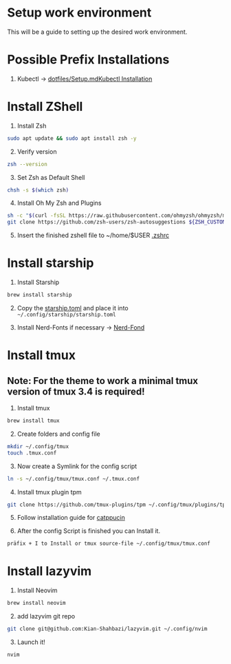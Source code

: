 Setup work environment
===============
This will be a guide to setting up the desired work environment.

Possible Prefix Installations
===============
1. Kubectl -> [dotfiles/Setup.mdKubectl Installation](https://kubernetes.io/docs/tasks/tools/install-kubectl-linux/)

Install ZShell
===============
1. Install Zsh
```bash
sudo apt update && sudo apt install zsh -y
```
2. Verify version
```bash
zsh --version
```
3. Set Zsh as Default Shell
```bash
chsh -s $(which zsh)
```
4. Install Oh My Zsh and Plugins
```bash
sh -c "$(curl -fsSL https://raw.githubusercontent.com/ohmyzsh/ohmyzsh/master/tools/install.sh)"
git clone https://github.com/zsh-users/zsh-autosuggestions ${ZSH_CUSTOM:-~/.oh-my-zsh/custom}/plugins/zsh-autosuggestions
```
5. Insert the finished zshell file to ~/home/$USER
[.zshrc](https://github.com/Kian-Shahbazi/Scripts/blob/main/dotfiles/tmux_setup/tmux.conf)

Install starship
===============
1. Install Starship
```bash
brew install starship
```
2. Copy the [starship.toml](https://github.com/Kian-Shahbazi/Scripts/blob/main/dotfiles/starship_setup/starship.toml)
and place it into  	`~/.config/starship/starship.toml`

3. Install Nerd-Fonts if necessary -> [Nerd-Fond](https://www.nerdfonts.com/#home)

Install tmux
===============
Note: For the theme to work a minimal tmux version of tmux 3.4 is required!
---
1. Install tmux
```bash
brew install tmux
```
2. Create folders and config file
```bash
mkdir ~/.config/tmux
touch .tmux.conf
```
3. Now create a Symlink for the config script
```bash
ln -s ~/.config/tmux/tmux.conf ~/.tmux.conf
```
4. Install tmux plugin tpm
```bash
git clone https://github.com/tmux-plugins/tpm ~/.config/tmux/plugins/tpm
```
5. Follow installation guide for [catppucin](https://github.com/catppuccin/tmux?tab=readme-ov-file)

6. After the config Script is finished you can Install it.
```bash
präfix + I to Install or tmux source-file ~/.config/tmux/tmux.conf
```
Install lazyvim
===============
1. Install Neovim
```bash
brew install neovim
```
2. add lazyvim git repo
```bash
git clone git@github.com:Kian-Shahbazi/lazyvim.git ~/.config/nvim
```
3. Launch it!
```bash
nvim
```
